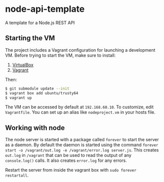 # node-api-template
A template for a Node.js REST API

## Starting the VM

The project includes a Vagrant configuration for launching a development VM. Before trying to start the VM, make sure to install:

1. [VirtualBox](https://www.virtualbox.org/)
1. [Vagrant](https://www.vagrantup.com/)

Then:
```bash
$ git submodule update --init
$ vagrant box add ubuntu/trusty64
$ vagrant up
```

The VM can be accessed by default at `192.168.60.10`. To customize, edit `Vagrantfile`. You can set up an alias like `nodeproject.vm` in your hosts file.

## Working with node
The node server is started with a package called `forever` to start the server as a daemon. By default the daemon is
started using the command `forever start -o /vagrant/out.log -e /vagrant/error.log server.js`. This creates `out.log`
in `/vagrant` that can be used to read the output of any `console.log()` calls. It also creates `error.log` for any errors.

Restart the server from inside the vagrant box with `sudo forever restartall`.
